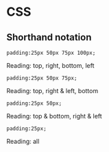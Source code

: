 # CSS #

## Shorthand notation ##

    padding:25px 50px 75px 100px;

Reading: top, right, bottom, left

    padding:25px 50px 75px;

Reading: top, right & left, bottom

	padding:25px 50px;

Reading: top & bottom, right & left

	padding:25px;

Reading: all